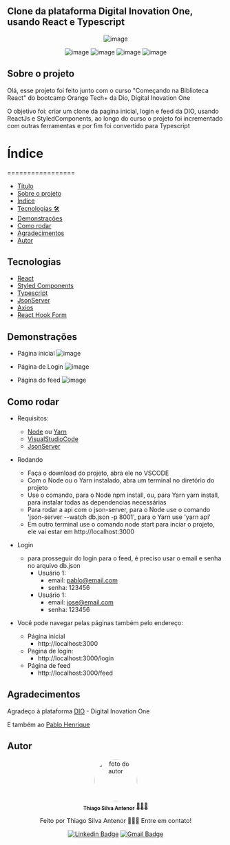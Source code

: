 ## Clone da plataforma Digital Inovation One, usando React e Typescript
 <div align="center">
 
![image](https://user-images.githubusercontent.com/99970279/202024375-c0574668-ae65-497e-9ac4-0e5f2b87daf5.png)

![image](https://img.shields.io/badge/React-20232A?style=for-the-badge&logo=react&logoColor=61DAFB)
![image](https://img.shields.io/badge/styled--components-DB7093?style=for-the-badge&logo=styled-components&logoColor=white)
![image](https://img.shields.io/badge/json-5E5C5C?style=for-the-badge&logo=json&logoColor=white)
![image](https://img.shields.io/badge/TypeScript-007ACC?style=for-the-badge&logo=typescript&logoColor=white)


</div>


## Sobre o projeto
Olá, esse projeto foi feito junto com o curso "Começando na Biblioteca React" do bootcamp Orange Tech+ da Dio, Digital Inovation One <br>

O objetivo foi: criar um clone da pagina inicial, login e feed da DIO, usando ReactJs e StyledComponents, ao longo do curso o projeto foi incrementado com outras ferramentas e por fim foi convertido para Typescript

# Índice
=================
<!--ts-->
   * [Titulo](#clone-da-plataforma-digital-inovation-one-usando-react-e-typescript)
   * [Sobre o projeto](#sobre-o-projeto)
   * [Índice](#índice)
   * [Tecnologias 🛠](#tecnologias)
   * [Demonstrações](#demonstrações)
   * [Como rodar](#como-rodar)
   * [Agradecimentos](#agradecimentos)
   * [Autor](#autor)
   <!--te-->

## Tecnologias
- [React](https://pt-br.reactjs.org)
- [Styled Components](https://styled-components.com)
- [Typescript](https://www.typescriptlang.org)
- [JsonServer](https://www.npmjs.com/package/json-server)
- [Axios](https://axios-http.com/ptbr/docs/intro)
- [React Hook Form](https://react-hook-form.com)


## Demonstrações
- Página inicial
![image](https://user-images.githubusercontent.com/99970279/202018228-78a1a759-a128-468a-be3b-159d03917138.png)

- Página de Login
![image](https://user-images.githubusercontent.com/99970279/202021546-bb47a665-1b62-4ab6-8c25-3386e1df4bfc.png)

- Página do feed
![image](https://user-images.githubusercontent.com/99970279/202021786-a9cab2f9-17ca-48c6-9eb2-087d640c80b4.png)


## Como rodar 
- Requisitos:
  - [Node](https://nodejs.org/en/) ou [Yarn](https://yarnpkg.com)
  - [VisualStudioCode](https://code.visualstudio.com)
  - [JsonServer](https://www.npmjs.com/package/json-server)
  
- Rodando
  - Faça o download do projeto, abra ele no VSCODE
  - Com o Node ou o Yarn instalado, abra um terminal no diretório do projeto
  - Use o comando, para o Node npm install, ou, para Yarn yarn install, para instalar todas as dependencias necessárias
  - Para rodar a api com o json-server, para o Node use o comando 'json-server --watch db.json -p 8001', para o Yarn use 'yarn api'
  - Em outro terminal use o comando node start para inciar o projeto, ele vai estar em http://localhost:3000
  
- Login
  - para prosseguir do login para o feed, é preciso usar o email e senha no arquivo db.json
    - Usuário 1:
      - email: pablo@email.com
      - senha: 123456
    - Usuário 1:
      - email: jose@email.com
      - senha: 123456
 
- Você pode navegar pelas páginas também pelo endereço:
    - Página inicial
      - http://localhost:3000
    - Pagina de login:
      - http://localhost:3000/login
    - Página de feed
      - http://localhost:3000/feed
      
## Agradecimentos
Agradeço à plataforma [DIO](https://github.com/digitalinnovationone) - Digital Inovation One

E também ao [Pablo Henrique](https://github.com/pablohdev)

## Autor
<div align="center">
<a href="https://www.linkedin.com/in/thiago-antenor/">
<img style="border-radius: 50%;" src="https://avatars.githubusercontent.com/u/99970279?v=4" width="100px;" alt="foto do autor"/>
 <br />
 <sub><b>Thiago Silva Antenor</b></sub></a> <a href="https://www.linkedin.com/in/thiago-antenor/" title="Linkedin"> 🧑🏾‍💻</a>


Feito por Thiago Silva Antenor 👨🏾‍💻 Entre em contato!

[![Linkedin Badge](https://img.shields.io/badge/-Thiago-blue?style=flat-square&logo=Linkedin&logoColor=white&link=https://www.linkedin.com/in/thiago-antenor/)](https://www.linkedin.com/in/thiago-antenor/) 
[![Gmail Badge](https://img.shields.io/badge/-thiagoantenor31@gmail.com-c14438?style=flat-square&logo=Gmail&logoColor=white&link=mailto:thiagoantenor31.com)](mailto:thiagoantenor31.com)
</div>
